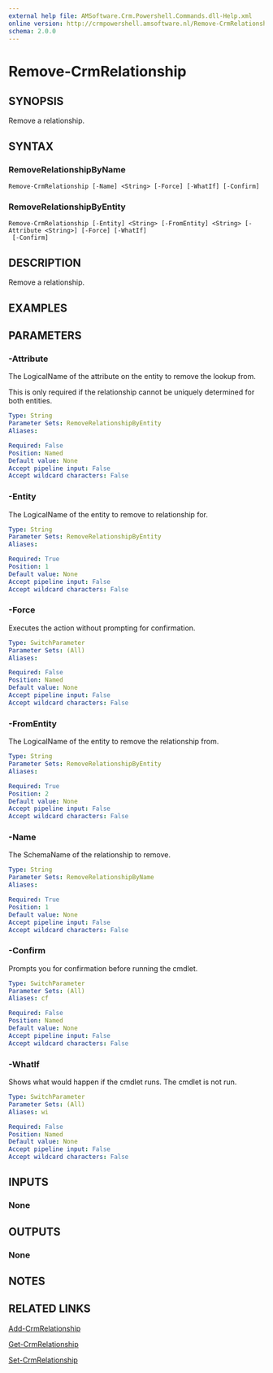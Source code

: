 ```yaml
---
external help file: AMSoftware.Crm.Powershell.Commands.dll-Help.xml
online version: http://crmpowershell.amsoftware.nl/Remove-CrmRelationship.html
schema: 2.0.0
---
```


# Remove-CrmRelationship

## SYNOPSIS
Remove a relationship.

## SYNTAX

### RemoveRelationshipByName
```
Remove-CrmRelationship [-Name] <String> [-Force] [-WhatIf] [-Confirm]
```

### RemoveRelationshipByEntity
```
Remove-CrmRelationship [-Entity] <String> [-FromEntity] <String> [-Attribute <String>] [-Force] [-WhatIf]
 [-Confirm]
```

## DESCRIPTION
Remove a relationship.

## EXAMPLES


## PARAMETERS

### -Attribute
The LogicalName of the attribute on the entity to remove the lookup from.

This is only required if the relationship cannot be uniquely determined for both entities.

```yaml
Type: String
Parameter Sets: RemoveRelationshipByEntity
Aliases: 

Required: False
Position: Named
Default value: None
Accept pipeline input: False
Accept wildcard characters: False
```

### -Entity
The LogicalName of the entity to remove to relationship for.

```yaml
Type: String
Parameter Sets: RemoveRelationshipByEntity
Aliases: 

Required: True
Position: 1
Default value: None
Accept pipeline input: False
Accept wildcard characters: False
```

### -Force
Executes the action without prompting for confirmation.

```yaml
Type: SwitchParameter
Parameter Sets: (All)
Aliases: 

Required: False
Position: Named
Default value: None
Accept pipeline input: False
Accept wildcard characters: False
```

### -FromEntity
The LogicalName of the entity to remove the relationship from.

```yaml
Type: String
Parameter Sets: RemoveRelationshipByEntity
Aliases: 

Required: True
Position: 2
Default value: None
Accept pipeline input: False
Accept wildcard characters: False
```

### -Name
The SchemaName of the relationship to remove.

```yaml
Type: String
Parameter Sets: RemoveRelationshipByName
Aliases: 

Required: True
Position: 1
Default value: None
Accept pipeline input: False
Accept wildcard characters: False
```

### -Confirm
Prompts you for confirmation before running the cmdlet.

```yaml
Type: SwitchParameter
Parameter Sets: (All)
Aliases: cf

Required: False
Position: Named
Default value: None
Accept pipeline input: False
Accept wildcard characters: False
```

### -WhatIf
Shows what would happen if the cmdlet runs.
The cmdlet is not run.

```yaml
Type: SwitchParameter
Parameter Sets: (All)
Aliases: wi

Required: False
Position: Named
Default value: None
Accept pipeline input: False
Accept wildcard characters: False
```

## INPUTS

### None


## OUTPUTS

### None

## NOTES

## RELATED LINKS

[Add-CrmRelationship](Add-CrmRelationship.md)

[Get-CrmRelationship](Get-CrmRelationship.md)

[Set-CrmRelationship](Set-CrmRelationship.md)
